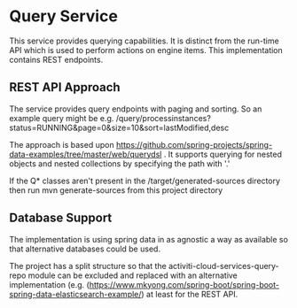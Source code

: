 # Query Service

This service provides querying capabilities. It is distinct from the run-time API which is used to perform actions on engine items. This implementation contains REST endpoints.

## REST API Approach

The service provides query endpoints with paging and sorting. So an example query might be e.g. /query/processinstances?status=RUNNING&page=0&size=10&sort=lastModified,desc

The approach is based upon https://github.com/spring-projects/spring-data-examples/tree/master/web/querydsl . It supports querying for nested objects and nested collections by specifying the path with '.'

If the Q* classes aren't present in the /target/generated-sources directory then run mvn generate-sources from this project directory

## Database Support

The implementation is using spring data in as agnostic a way as available so that alternative databases could be used.

The project has a split structure so that the activiti-cloud-services-query-repo module can be excluded and replaced with an alternative implementation (e.g. (https://www.mkyong.com/spring-boot/spring-boot-spring-data-elasticsearch-example/) at least for the REST API.